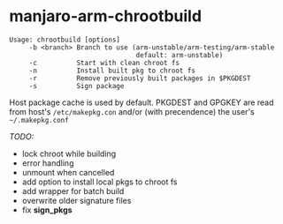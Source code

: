 # manjaro-arm-chrootbuild

```
Usage: chrootbuild [options]
     -b <branch> Branch to use (arm-unstable/arm-testing/arm-stable
                                default: arm-unstable)
     -c          Start with clean chroot fs
     -n          Install built pkg to chroot fs
     -r          Remove previously built packages in $PKGDEST
     -s          Sign package
```

Host package cache is used by default.
PKGDEST and GPGKEY are read from host's `/etc/makepkg.con` and/or (with precendence) the user's `~/.makepkg.conf`

_TODO:_
- lock chroot while building
- error handling
- unmount when cancelled
- add option to install local pkgs to chroot fs
- add wrapper for batch build
- overwrite older signature files
- fix **sign_pkgs**
